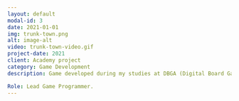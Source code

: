 ```yaml
---
layout: default
modal-id: 3
date: 2021-01-01
img: trunk-town.png
alt: image-alt
video: trunk-town-video.gif
project-date: 2021
client: Academy project
category: Game Development
description: Game developed during my studies at DBGA (Digital Board Game Academy). It's a casual single-player mobile game in which the Player has to build and expand a village in a wood. In order to build and upgrade the Buildings, the Player has to gain Resources by playing a Memory Game. Each built Building produces a certain amount of Coins over time that needs to be spent in order to play the Memory Game.

Role: Lead Game Programmer.
---
```


